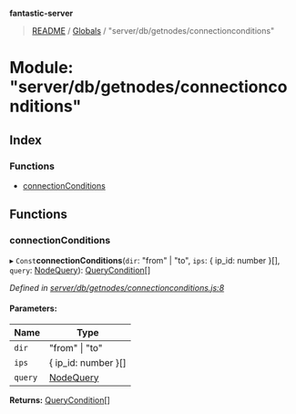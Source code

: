 **fantastic-server**

> [README](../README.md) / [Globals](../globals.md) / "server/db/getnodes/connectionconditions"

# Module: "server/db/getnodes/connectionconditions"

## Index

### Functions

* [connectionConditions](_server_db_getnodes_connectionconditions_.md#connectionconditions)

## Functions

### connectionConditions

▸ `Const`**connectionConditions**(`dir`: \"from\" \| \"to\", `ips`: { ip_id: number  }[], `query`: [NodeQuery](_server_db_types_d_.md#nodequery)): [QueryCondition](_packages_fantastic_utils_db_types_d_.md#querycondition)[]

*Defined in [server/db/getnodes/connectionconditions.js:8](https://github.com/besimorhino/project-fantastic/blob/af5d0de/server/db/getnodes/connectionconditions.js#L8)*

#### Parameters:

Name | Type |
------ | ------ |
`dir` | \"from\" \| \"to\" |
`ips` | { ip_id: number  }[] |
`query` | [NodeQuery](_server_db_types_d_.md#nodequery) |

**Returns:** [QueryCondition](_packages_fantastic_utils_db_types_d_.md#querycondition)[]
